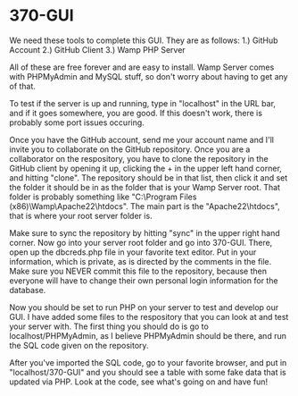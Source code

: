 # 370-GUI
We need these tools to complete this GUI. They are as follows:
1.) GitHub Account
2.) GitHub Client
3.) Wamp PHP Server

All of these are free forever and are easy to install. Wamp Server comes with PHPMyAdmin and MySQL stuff, so don't worry about having to get any of that. 

To test if the server is up and running, type in "localhost" in the URL bar, and if it goes somewhere, you are good. If this doesn't work, there is probably some port issues occuring.

Once you have the GitHub account, send me your account name and I'll invite you to collaborate on the GitHub repository. Once you are a collaborator on the respository, you have to clone the repository in the GitHub client by opening it up, clicking the + in the upper left hand corner, and hitting "clone". The repository should be in that list, then click it and set the folder it should be in as the folder that is your Wamp Server root. That folder is probably something like "C:\Program Files (x86)\Wamp\Apache22\htdocs". The main part is the "Apache22\htdocs", that is where your root server folder is. 

Make sure to sync the repository by hitting "sync" in the upper right hand corner. Now go into your server root folder and go into 370-GUI. There, open up the dbcreds.php file in your favorite text editor. Put in your information, which is private, as is directed by the comments in the file. Make sure you NEVER commit this file to the repository, because then everyone will have to change their own personal login information for the database.

Now you should be set to run PHP on your server to test and develop our GUI. I have added some files to the respository that you can look at and test your server with. The first thing you should do is go to localhost/PHPMyAdmin, as I believe PHPMyAdmin should be there, and run the SQL code given on the repository. 

After you've imported the SQL code, go to your favorite browser, and put in "localhost/370-GUI" and you should see a table with some fake data that is updated via PHP. Look at the code, see what's going on and have fun! 